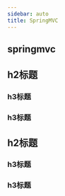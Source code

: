 ```yaml
---
sidebar: auto
title: SpringMVC
---
```

<h2>springmvc</h2>

## h2标题
### h3标题
### h3标题

## h2标题
### h3标题
### h3标题